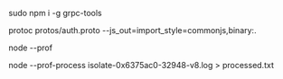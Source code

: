 sudo npm i -g grpc-tools

protoc protos/auth.proto --js_out=import_style=commonjs,binary:.

node --prof

node --prof-process isolate-0x6375ac0-32948-v8.log > processed.txt